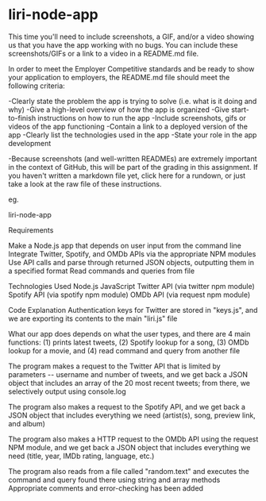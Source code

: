 # liri-node-app

This time you'll need to include screenshots, 
a GIF, and/or a video showing us that you have
the app working with no bugs. You can include 
these screenshots/GIFs or a link to a video in a README.md file.

In order to meet the Employer Competitive standards 
and be ready to show your application to employers, 
the README.md file should meet the following criteria:

-Clearly state the problem the app is trying to solve 
(i.e. what is it doing and why)
-Give a high-level overview of how the app is organized
-Give start-to-finish instructions on how to run the app
-Include screenshots, gifs or videos of the app functioning
-Contain a link to a deployed version of the app
-Clearly list the technologies used in the app
-State your role in the app development

-Because screenshots (and well-written READMEs) 
are extremely important in the context of GitHub, 
this will be part of the grading in this assignment.
If you haven't written a markdown file yet, click here for a rundown,
or just take a look at the raw file of these instructions.



eg.

liri-node-app

Requirements

Make a Node.js app that depends on user input from the command line
Integrate Twitter, Spotify, and OMDb APIs via the appropriate NPM modules
Use API calls and parse through returned JSON objects, outputting them in a specified format
Read commands and queries from file

Technologies Used
Node.js
JavaScript
Twitter API (via twitter npm module)
Spotify API (via spotify npm module)
OMDb API (via request npm module)

Code Explanation
Authentication keys for Twitter are stored in "keys.js", and we are exporting its contents to the main "liri.js" file

What our app does depends on what the user types, and there are 4 main functions: 
(1) prints latest tweets, 
(2) Spotify lookup for a song, 
(3) OMDb lookup for a movie, and 
(4) read command and query from another file

The program makes a request to the Twitter API that is limited by parameters -- username and number of tweets, and we get back a JSON object that includes an array of the 20 most recent tweets; from there, we selectively output using console.log

The program also makes a request to the Spotify API, and we get back a JSON object that includes everything we need (artist(s), song, preview link, and album)

The program also makes a HTTP request to the OMDb API using the request NPM module, and we get back a JSON object that includes everything we need (title, year, IMDb rating, language, etc.)

The program also reads from a file called "random.text" and executes the command and query found there using string and array methods
Appropriate comments and error-checking has been added